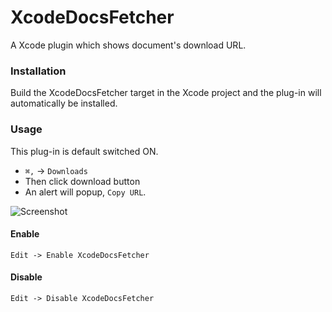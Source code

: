 # XcodeDocsFetcher
A Xcode plugin which shows document's download URL. 

### Installation
Build the XcodeDocsFetcher target in the Xcode project and the plug-in will automatically be installed.

### Usage
This plug-in is default switched ON.

* ```⌘,``` -> ```Downloads```
* Then click download button
* An alert will popup, ```Copy URL```.

![Screenshot](https://github.com/BlueCocoa/XcodeDocsFetcher/raw/master/screenshot.png)

#### Enable
```Edit -> Enable XcodeDocsFetcher```

#### Disable
```Edit -> Disable XcodeDocsFetcher```

